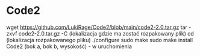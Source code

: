 # Code2
wget https://github.com/LukiRage/Code2/blob/main/code2-2.0.tar.gz
tar -zxvf code2-2.0.tar.gz -C (lokalizacja gdzie ma zostać rozpakowany plik)
cd (lokalizacja rozpakowanego pliku)
./configure
sudo make
sudo make install
Code2 (bok a, bok b, wysokość) - w uruchomienia
